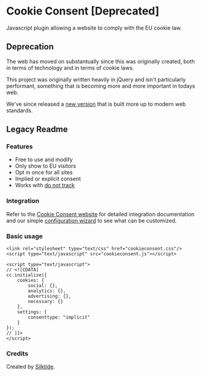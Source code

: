 # Cookie Consent [Deprecated]

Javascript plugin allowing a website to comply with the EU cookie law.

## Deprecation
The web has moved on substantually since this was originally created, both in terms of technology and in terms of cookie laws.

This project was originally written heavily in jQuery and isn't particularly performant, something that is becoming more and more important in todays web.

We've since released a [new version](https://github.com/insites/cookieconsent) that is built more up to modern web standards.

## Legacy Readme

### Features

* Free to use and modify
* Only show to EU visitors
* Opt in once for all sites
* Implied or explicit consent
* Works with [do not track](http://donottrack.us/)

### Integration

Refer to the [Cookie Consent website](http://sitebeam.net/cookieconsent/) for detailed integration documentation and
 our simple [configuration wizard](http://sitebeam.net/cookieconsent/code/) to see what can be customized.

### Basic usage

    <link rel="stylesheet" type="text/css" href="cookieconsent.css"/>
    <script type="text/javascript" src="cookieconsent.js"></script>

    <script type="text/javascript">
    // <![CDATA[
    cc.initialise({
    	cookies: {
    		social: {},
    		analytics: {},
    		advertising: {},
    		necessary: {}
    	},
    	settings: {
    		consenttype: "implicit"
    	}
    });
    // ]]>
    </script>

### Credits
Created by [Silktide](https://silktide.com).
